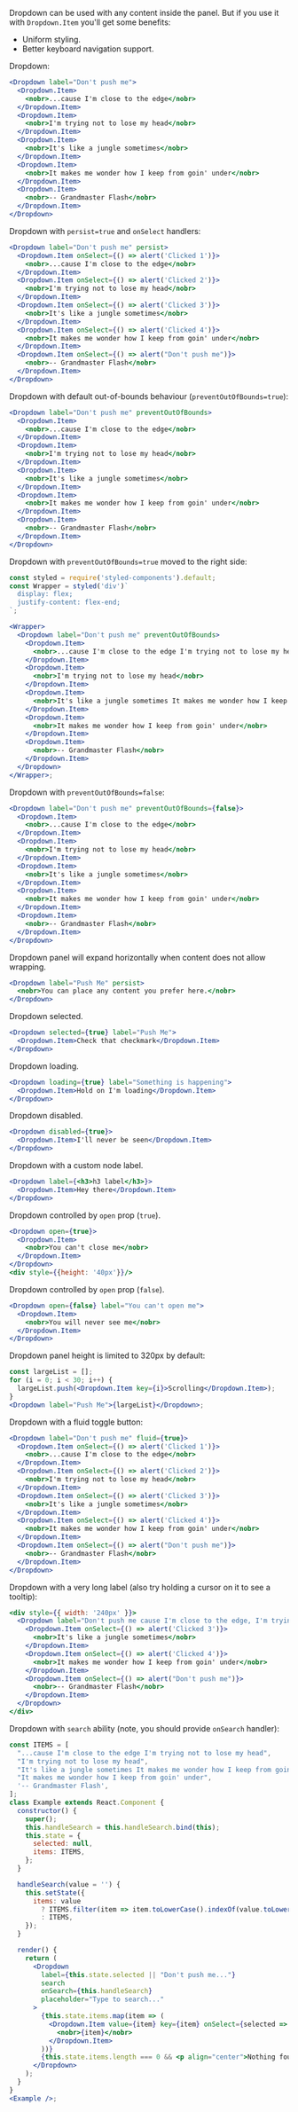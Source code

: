 Dropdown can be used with any content inside the panel. But if you use it with `Dropdown.Item` you'll get some benefits:

- Uniform styling.
- Better keyboard navigation support.

Dropdown:

```jsx
<Dropdown label="Don't push me">
  <Dropdown.Item>
    <nobr>...cause I'm close to the edge</nobr>
  </Dropdown.Item>
  <Dropdown.Item>
    <nobr>I'm trying not to lose my head</nobr>
  </Dropdown.Item>
  <Dropdown.Item>
    <nobr>It's like a jungle sometimes</nobr>
  </Dropdown.Item>
  <Dropdown.Item>
    <nobr>It makes me wonder how I keep from goin' under</nobr>
  </Dropdown.Item>
  <Dropdown.Item>
    <nobr>-- Grandmaster Flash</nobr>
  </Dropdown.Item>
</Dropdown>
```

Dropdown with `persist=true` and `onSelect` handlers:

```jsx
<Dropdown label="Don't push me" persist>
  <Dropdown.Item onSelect={() => alert('Clicked 1')}>
    <nobr>...cause I'm close to the edge</nobr>
  </Dropdown.Item>
  <Dropdown.Item onSelect={() => alert('Clicked 2')}>
    <nobr>I'm trying not to lose my head</nobr>
  </Dropdown.Item>
  <Dropdown.Item onSelect={() => alert('Clicked 3')}>
    <nobr>It's like a jungle sometimes</nobr>
  </Dropdown.Item>
  <Dropdown.Item onSelect={() => alert('Clicked 4')}>
    <nobr>It makes me wonder how I keep from goin' under</nobr>
  </Dropdown.Item>
  <Dropdown.Item onSelect={() => alert("Don't push me")}>
    <nobr>-- Grandmaster Flash</nobr>
  </Dropdown.Item>
</Dropdown>
```

Dropdown with default out-of-bounds behaviour (`preventOutOfBounds=true`):

```jsx
<Dropdown label="Don't push me" preventOutOfBounds>
  <Dropdown.Item>
    <nobr>...cause I'm close to the edge</nobr>
  </Dropdown.Item>
  <Dropdown.Item>
    <nobr>I'm trying not to lose my head</nobr>
  </Dropdown.Item>
  <Dropdown.Item>
    <nobr>It's like a jungle sometimes</nobr>
  </Dropdown.Item>
  <Dropdown.Item>
    <nobr>It makes me wonder how I keep from goin' under</nobr>
  </Dropdown.Item>
  <Dropdown.Item>
    <nobr>-- Grandmaster Flash</nobr>
  </Dropdown.Item>
</Dropdown>
```

Dropdown with `preventOutOfBounds=true` moved to the right side:

```jsx
const styled = require('styled-components').default;
const Wrapper = styled('div')`
  display: flex;
  justify-content: flex-end;
`;

<Wrapper>
  <Dropdown label="Don't push me" preventOutOfBounds>
    <Dropdown.Item>
      <nobr>...cause I'm close to the edge I'm trying not to lose my head</nobr>
    </Dropdown.Item>
    <Dropdown.Item>
      <nobr>I'm trying not to lose my head</nobr>
    </Dropdown.Item>
    <Dropdown.Item>
      <nobr>It's like a jungle sometimes It makes me wonder how I keep from goin' under</nobr>
    </Dropdown.Item>
    <Dropdown.Item>
      <nobr>It makes me wonder how I keep from goin' under</nobr>
    </Dropdown.Item>
    <Dropdown.Item>
      <nobr>-- Grandmaster Flash</nobr>
    </Dropdown.Item>
  </Dropdown>
</Wrapper>;
```

Dropdown with `preventOutOfBounds=false`:

```jsx
<Dropdown label="Don't push me" preventOutOfBounds={false}>
  <Dropdown.Item>
    <nobr>...cause I'm close to the edge</nobr>
  </Dropdown.Item>
  <Dropdown.Item>
    <nobr>I'm trying not to lose my head</nobr>
  </Dropdown.Item>
  <Dropdown.Item>
    <nobr>It's like a jungle sometimes</nobr>
  </Dropdown.Item>
  <Dropdown.Item>
    <nobr>It makes me wonder how I keep from goin' under</nobr>
  </Dropdown.Item>
  <Dropdown.Item>
    <nobr>-- Grandmaster Flash</nobr>
  </Dropdown.Item>
</Dropdown>
```

Dropdown panel will expand horizontally when content does not allow wrapping.

```jsx
<Dropdown label="Push Me" persist>
  <nobr>You can place any content you prefer here.</nobr>
</Dropdown>
```

Dropdown selected.

```jsx
<Dropdown selected={true} label="Push Me">
  <Dropdown.Item>Check that checkmark</Dropdown.Item>
</Dropdown>
```

Dropdown loading.

```jsx
<Dropdown loading={true} label="Something is happening">
  <Dropdown.Item>Hold on I'm loading</Dropdown.Item>
</Dropdown>
```

Dropdown disabled.

```jsx
<Dropdown disabled={true}>
  <Dropdown.Item>I'll never be seen</Dropdown.Item>
</Dropdown>
```

Dropdown with a custom node label.

```jsx
<Dropdown label={<h3>h3 label</h3>}>
  <Dropdown.Item>Hey there</Dropdown.Item>
</Dropdown>
```

Dropdown controlled by `open` prop (`true`).

```jsx
<Dropdown open={true}>
  <Dropdown.Item>
    <nobr>You can't close me</nobr>
  </Dropdown.Item>
</Dropdown>
<div style={{height: '40px'}}/>
```

Dropdown controlled by `open` prop (`false`).

```jsx
<Dropdown open={false} label="You can't open me">
  <Dropdown.Item>
    <nobr>You will never see me</nobr>
  </Dropdown.Item>
</Dropdown>
```

Dropdown panel height is limited to 320px by default:

```jsx
const largeList = [];
for (i = 0; i < 30; i++) {
  largeList.push(<Dropdown.Item key={i}>Scrolling</Dropdown.Item>);
}
<Dropdown label="Push Me">{largeList}</Dropdown>;
```

Dropdown with a fluid toggle button:

```jsx
<Dropdown label="Don't push me" fluid={true}>
  <Dropdown.Item onSelect={() => alert('Clicked 1')}>
    <nobr>...cause I'm close to the edge</nobr>
  </Dropdown.Item>
  <Dropdown.Item onSelect={() => alert('Clicked 2')}>
    <nobr>I'm trying not to lose my head</nobr>
  </Dropdown.Item>
  <Dropdown.Item onSelect={() => alert('Clicked 3')}>
    <nobr>It's like a jungle sometimes</nobr>
  </Dropdown.Item>
  <Dropdown.Item onSelect={() => alert('Clicked 4')}>
    <nobr>It makes me wonder how I keep from goin' under</nobr>
  </Dropdown.Item>
  <Dropdown.Item onSelect={() => alert("Don't push me")}>
    <nobr>-- Grandmaster Flash</nobr>
  </Dropdown.Item>
</Dropdown>
```

Dropdown with a very long label (also try holding a cursor on it to see a tooltip):

```jsx
<div style={{ width: '240px' }}>
  <Dropdown label="Don't push me cause I'm close to the edge, I'm trying not to lose my head">
    <Dropdown.Item onSelect={() => alert('Clicked 3')}>
      <nobr>It's like a jungle sometimes</nobr>
    </Dropdown.Item>
    <Dropdown.Item onSelect={() => alert('Clicked 4')}>
      <nobr>It makes me wonder how I keep from goin' under</nobr>
    </Dropdown.Item>
    <Dropdown.Item onSelect={() => alert("Don't push me")}>
      <nobr>-- Grandmaster Flash</nobr>
    </Dropdown.Item>
  </Dropdown>
</div>
```

Dropdown with `search` ability (note, you should provide `onSearch` handler):

```jsx
const ITEMS = [
  "...cause I'm close to the edge I'm trying not to lose my head",
  "I'm trying not to lose my head",
  "It's like a jungle sometimes It makes me wonder how I keep from goin' under",
  "It makes me wonder how I keep from goin' under",
  '-- Grandmaster Flash',
];
class Example extends React.Component {
  constructor() {
    super();
    this.handleSearch = this.handleSearch.bind(this);
    this.state = {
      selected: null,
      items: ITEMS,
    };
  }

  handleSearch(value = '') {
    this.setState({
      items: value
        ? ITEMS.filter(item => item.toLowerCase().indexOf(value.toLowerCase()) >= 0)
        : ITEMS,
    });
  }

  render() {
    return (
      <Dropdown
        label={this.state.selected || "Don't push me..."}
        search
        onSearch={this.handleSearch}
        placeholder="Type to search..."
      >
        {this.state.items.map(item => (
          <Dropdown.Item value={item} key={item} onSelect={selected => this.setState({ selected })}>
            <nobr>{item}</nobr>
          </Dropdown.Item>
        ))}
        {this.state.items.length === 0 && <p align="center">Nothing found</p>}
      </Dropdown>
    );
  }
}
<Example />;
```
